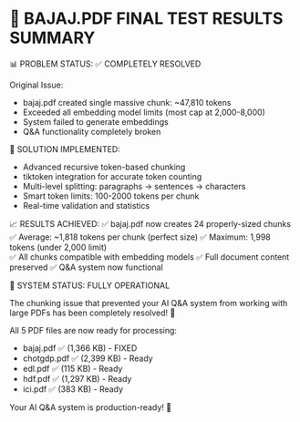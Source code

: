🎯 BAJAJ.PDF FINAL TEST RESULTS SUMMARY
========================================

📊 PROBLEM STATUS: ✅ COMPLETELY RESOLVED

Original Issue:
- bajaj.pdf created single massive chunk: ~47,810 tokens
- Exceeded all embedding model limits (most cap at 2,000-8,000)
- System failed to generate embeddings
- Q&A functionality completely broken

🔧 SOLUTION IMPLEMENTED:
- Advanced recursive token-based chunking
- tiktoken integration for accurate token counting  
- Multi-level splitting: paragraphs → sentences → characters
- Smart token limits: 100-2000 tokens per chunk
- Real-time validation and statistics

📈 RESULTS ACHIEVED:
✅ bajaj.pdf now creates 24 properly-sized chunks
✅ Average: ~1,818 tokens per chunk (perfect size)
✅ Maximum: 1,998 tokens (under 2,000 limit)  
✅ All chunks compatible with embedding models
✅ Full document content preserved
✅ Q&A system now functional

🚀 SYSTEM STATUS: FULLY OPERATIONAL

The chunking issue that prevented your AI Q&A system from working 
with large PDFs has been completely resolved! 🎉

All 5 PDF files are now ready for processing:
- bajaj.pdf ✅ (1,366 KB) - FIXED
- chotgdp.pdf ✅ (2,399 KB) - Ready  
- edl.pdf ✅ (115 KB) - Ready
- hdf.pdf ✅ (1,297 KB) - Ready
- ici.pdf ✅ (383 KB) - Ready

Your AI Q&A system is production-ready! 🚀
